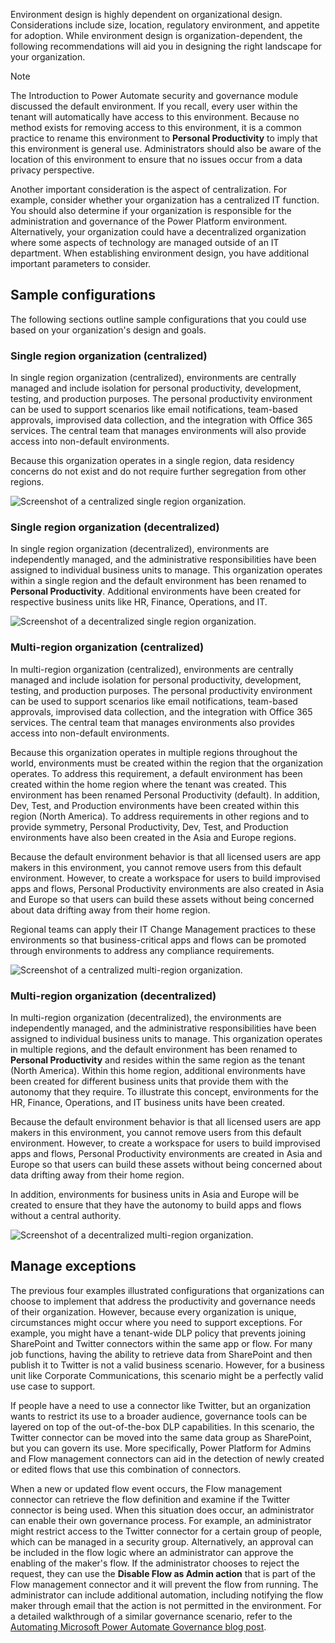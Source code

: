 Environment design is highly dependent on organizational design.
Considerations include size, location, regulatory environment, and
appetite for adoption. While environment design is organization-dependent,
the following recommendations will aid you in designing the
right landscape for your organization.

> [!NOTE]
> The Introduction to Power Automate security and governance module
discussed the default environment. If you recall, every user within
the tenant will automatically have access to this environment. Because
no method exists for removing access to this environment, it is a common
practice to rename this environment to **Personal Productivity** to imply
that this environment is general use. Administrators should also be
aware of the location of this environment to ensure that no issues occur
from a data privacy perspective.

Another important consideration is the aspect of centralization. For
example, consider whether your organization has a centralized IT function.
You should also determine if your organization is responsible for the
administration and governance of the Power Platform environment.
Alternatively, your organization could have a decentralized
organization where some aspects of technology are managed outside of an
IT department. When establishing environment design, you have additional
important parameters to consider.

## Sample configurations

The following sections outline sample configurations that you could use
based on your organization's design and goals.

### Single region organization (centralized)

In single region organization (centralized), environments are centrally managed and
include isolation for personal productivity, development, testing, and production
purposes. The personal productivity environment can be used to support
scenarios like email notifications, team-based approvals, improvised data
collection, and the integration with Office 365 services. The central
team that manages environments will also provide access into non-default
environments.

Because this organization operates in a single region, data residency concerns do
not exist and do not require further segregation from other regions.

![Screenshot of a centralized single region organization.](../media/1-single-region.png)

### Single region organization (decentralized)

In single region organization (decentralized), environments are independently
managed, and the administrative responsibilities have been assigned to
individual business units to manage. This organization operates within
a single region and the default environment has been renamed to
**Personal Productivity**. Additional environments have been created
for respective business units like HR, Finance, Operations, and IT.

![Screenshot of a decentralized single region organization.](../media/2-single-region-decentralized.png)

### Multi-region organization (centralized)

In multi-region organization (centralized), environments are centrally managed and include
isolation for personal productivity, development, testing, and production
purposes. The personal productivity environment can be used to support
scenarios like email notifications, team-based approvals, improvised data
collection, and the integration with Office 365 services. The central
team that manages environments also provides access into non-default
environments.

Because this organization operates in multiple regions throughout the
world, environments must be created within the region that the
organization operates. To address this requirement, a default
environment has been created within the home region where the tenant was
created. This environment has been renamed Personal Productivity
(default). In addition, Dev, Test, and Production environments have 
been created within this region (North America). To address requirements
in other regions and to provide symmetry, Personal Productivity, Dev,
Test, and Production environments have also been created in the Asia and
Europe regions.

Because the default environment behavior is that all licensed users
are app makers in this environment, you cannot remove users from
this default environment. However, to create a workspace for users to build
improvised apps and flows, Personal Productivity environments are also
created in Asia and Europe so that users can build these assets without
being concerned about data drifting away from their home region.

Regional teams can apply their IT Change Management practices to these
environments so that business-critical apps and flows can be promoted
through environments to address any compliance requirements.

![Screenshot of a centralized multi-region organization.](../media/3-multi-region-centralized.png)

### Multi-region organization (decentralized)

In multi-region organization (decentralized), the environments are independently managed, and
the administrative responsibilities have been assigned to individual
business units to manage. This organization operates in
multiple regions, and the default environment has been renamed to
**Personal Productivity** and resides within the same region as the
tenant (North America). Within this home region, additional environments
have been created for different business units that provide them with
the autonomy that they require. To illustrate this concept, environments for the HR, Finance, Operations, and IT business
units have been created.

Because the default environment behavior is that all licensed users
are app makers in this environment, you cannot remove users from
this default environment. However, to create a workspace for users to build
improvised apps and flows, Personal Productivity environments are created in
Asia and Europe so that users can build these assets without being
concerned about data drifting away from their home region.

In addition, environments for business units in Asia and
Europe will be created to ensure that they have the autonomy to build apps and flows without
a central authority.

![Screenshot of a decentralized multi-region organization.](../media/4-multi-region-decentralized.png)

## Manage exceptions

The previous four examples illustrated configurations that
organizations can choose to implement that address the productivity and
governance needs of their organization. However, because every
organization is unique, circumstances might occur where you need to
support exceptions. For example, you might have a tenant-wide DLP policy
that prevents joining SharePoint and Twitter connectors within the same
app or flow. For many job functions, having the ability to retrieve data
from SharePoint and then publish it to Twitter is not a valid business
scenario. However, for a business unit like Corporate Communications, this scenario 
might be a perfectly valid use case to support.

If people have a need to use a connector like Twitter, but an
organization wants to restrict its use to a broader audience,
governance tools can be layered on top of the out-of-the-box DLP
capabilities. In this scenario, the Twitter connector can be moved into
the same data group as SharePoint, but you can govern its use. More
specifically, Power Platform for Admins and Flow management
connectors can aid in the detection of newly created or edited flows
that use this combination of connectors.

When a new or updated flow event occurs, the Flow management connector
can retrieve the flow definition and examine if the Twitter connector is
being used. When this situation does occur, an administrator can enable their own
governance process. For example, an administrator might restrict access to
the Twitter connector for a certain group of people, which can be
managed in a security group. Alternatively, an approval can be included
in the flow logic where an administrator can approve the enabling of the
maker's flow. If the administrator chooses to reject the request,
they can use the **Disable Flow as Admin action** that is part of the Flow
management connector and it will prevent the flow from running. The
administrator can include additional automation, including notifying the
flow maker through email that the action is not permitted in the
environment. For a detailed walkthrough of a similar governance
scenario, refer to the [Automating Microsoft Power Automate Governance blog post](https://flow.microsoft.com/blog/automate-flow-governance/?azure-portal=true).
